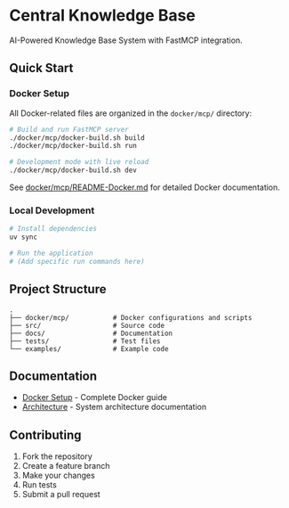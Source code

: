 # Central Knowledge Base

AI-Powered Knowledge Base System with FastMCP integration.

## Quick Start

### Docker Setup

All Docker-related files are organized in the `docker/mcp/` directory:

```bash
# Build and run FastMCP server
./docker/mcp/docker-build.sh build
./docker/mcp/docker-build.sh run

# Development mode with live reload
./docker/mcp/docker-build.sh dev
```

See [docker/mcp/README-Docker.md](docker/mcp/README-Docker.md) for detailed Docker documentation.

### Local Development

```bash
# Install dependencies
uv sync

# Run the application
# (Add specific run commands here)
```

## Project Structure

```
.
├── docker/mcp/           # Docker configurations and scripts
├── src/                  # Source code
├── docs/                 # Documentation
├── tests/                # Test files
└── examples/             # Example code
```

## Documentation

- [Docker Setup](docker/mcp/README-Docker.md) - Complete Docker guide
- [Architecture](docs/) - System architecture documentation

## Contributing

1. Fork the repository
2. Create a feature branch
3. Make your changes
4. Run tests
5. Submit a pull request
